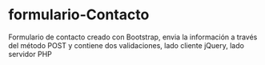 # formulario-Contacto
Formulario de contacto creado con Bootstrap, envia la información a través del método POST y contiene dos validaciones, lado cliente jQuery, lado servidor PHP
